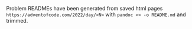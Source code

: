  Problem READMEs have been generated from saved html pages `https://adventofcode.com/2022/day/<N>` with `pandoc <> -o README.md` and trimmed.

